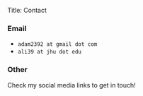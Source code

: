 Title: Contact

### Email

- `adam2392 at gmail dot com`
- `ali39 at jhu dot edu`

### Other
Check my social media links to get in touch!